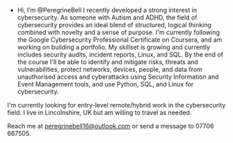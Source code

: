 - Hi, I’m @PeregrineBell
I recently developed a strong interest in cybersecurity. As someone with Autism and ADHD, the field of cybersecurity provides an ideal blend of structured, logical thinking combined with novelty and a sense of purpose. 
I'm currently following the Google Cybersecurity Professional Certificate on Coursera, and am working on building a portfolio. My skillset is growing and currently includes security audits, incident reports, Linux, and SQL. By the end of the course I'll be able to identify and mitigate risks, threats and vulnerabilities, protect networks, devices, people, and data from unauthorised access and cyberattacks using Security Information and Event Management tools, and use Python, SQL, and Linux for cybersecurity. 

I'm currently looking for entry-level remote/hybrid work in the cybersecurity field. I live in Lincolnshire, UK but am willing to travel as needed. 

Reach me at peregrinebell16@outlook.com or send a message  to 07706 667505. 
